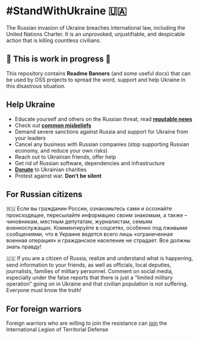 # #StandWithUkraine 🇺🇦

The Russian invasion of Ukraine breaches international law, including the United Nations Charter. It is an unprovoked, unjustifiable, and despicable action that is killing countless civilians.

## 🚧 This is work in progress 🚧

This repository contains **Readme Banners** (and some useful docs) that can be used by OSS projects to spread the word, support and help Ukraine in this disastrous situation.

## Help Ukraine

- Educate yourself and others on the Russian threat, read [**reputable news**](/docs/WarNews.md)
- Check out [**common misbeliefs**](/docs/Misconceptions.md)
- Demand severe sanctions against Russia and support for Ukraine from your leaders
- Cancel any business with Russian companies (stop supporting Russian economy, and reduce your own risks)
- Reach out to Ukrainian friends, offer help
- Get rid of Russian software, dependencies and infrastructure
- [**Donate**](/docs/Donate.md) to Ukrainian charities
- Protest against war. **Don’t be silent**

## For Russian citizens

🇷🇺 Если вы гражданин России, ознакомьтесь сами и осознайте происходящее, пересылайте информацию своим знакомым, а также – чиновникам, местным депутатам, журналистам, семьям военнослужащих. Комментируйте в соцсетях, особенно под лживыми сообщениями, что в Украине ведется всего лишь «ограниченная военная операция» и гражданское население не страдает. Все должны знать правду!

🇺🇸 If you are a citizen of Russia, realize and understand what is happening, send information to your friends, as well as officials, local deputies, journalists, families of military personnel. Comment on social media, especially under the false reports that there is just a “limited military operation” going on in Ukraine and that civilian population is not suffering. Everyone must know the truth!

## For foreign warriors

Foreign warriors who are willing to join the resistance can [join](https://www.ukrinform.net/rubric-ato/3415272-how-to-join-international-legion-to-defend-ukraine-algorithm.html) the International Legion of Territorial Defense
